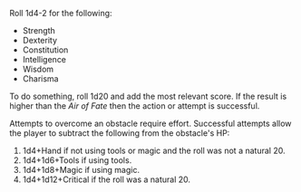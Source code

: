 Roll 1d4-2 for the following:
- Strength
- Dexterity
- Constitution
- Intelligence
- Wisdom
- Charisma

To do something, roll 1d20 and add the most relevant score. If the result is higher than the *Air of Fate* then the action or attempt is successful.

Attempts to overcome an obstacle require effort. Successful attempts allow the player to subtract the following from the obstacle's HP:

1. 1d4+Hand if not using tools or magic and the roll was not a natural 20.
2. 1d4+1d6+Tools if using tools.
3. 1d4+1d8+Magic if using magic.
4. 1d4+1d12+Critical if the roll was a natural 20.
